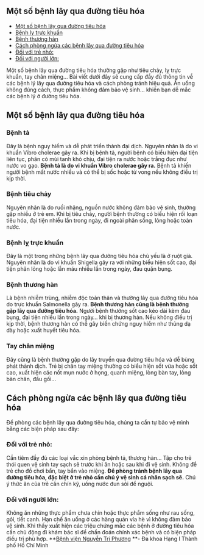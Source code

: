 ## ️Một số bệnh lây qua đường tiêu hóa

  * [Một số bệnh lây qua đường tiêu hóa](https://bvnguyentriphuong.com.vn/benh-truyen-nhiem/mot-so-benh-lay-qua-duong-tieu-hoa#mt-s-bnh-ly-qua-ng-tiu-ha)
  * [Bệnh lỵ trực khuẩn](https://bvnguyentriphuong.com.vn/benh-truyen-nhiem/mot-so-benh-lay-qua-duong-tieu-hoa#bnh-l-trc-khun)
  * [Bệnh thương hàn](https://bvnguyentriphuong.com.vn/benh-truyen-nhiem/mot-so-benh-lay-qua-duong-tieu-hoa#bnh-thng-hn)
  * [Cách phòng ngừa các bệnh lây qua đường tiêu hóa](https://bvnguyentriphuong.com.vn/benh-truyen-nhiem/mot-so-benh-lay-qua-duong-tieu-hoa#cch-phng-nga-cc-bnh-ly-qua-ng-tiu-ha)
  * [Đối với trẻ nhỏ:](https://bvnguyentriphuong.com.vn/benh-truyen-nhiem/mot-so-benh-lay-qua-duong-tieu-hoa#i-vi-tr-nh)
  * [Đối với người lớn:](https://bvnguyentriphuong.com.vn/benh-truyen-nhiem/mot-so-benh-lay-qua-duong-tieu-hoa#i-vi-ngi-ln)


Một số bệnh lây qua đường tiêu hóa thường gặp như tiêu chảy, lỵ trực khuẩn, tay chân miệng… Bài viết dưới đây sẽ cung cấp đầy đủ thông tin về các bệnh lý lây qua đường tiêu hóa và cách phòng tránh hiệu quả.
Ăn uống không đúng cách, thực phẩm không đảm bảo vệ sinh… khiến bạn dễ mắc các bệnh lý ở đường tiêu hóa.
## **Một số bệnh lây qua đường tiêu hóa**
### **Bệnh tả**
Đây là bệnh nguy hiểm và dễ phát triển thành đại dịch. Nguyên nhân là do vi khuẩn Vibro cholerae gây ra. Khi bị bệnh tả, người bệnh có biểu hiện đại tiện liên tục, phân có mùi tanh khó chịu, đại tiện ra nước hoặc trắng đục như nước vo gạo.
**Bệnh tả là do vi khuẩn Vibro cholerae gây ra.**
Bệnh tả khiến người bệnh mất nước nhiều và có thể bị sốc hoặc tử vong nếu không điều trị kịp thời.
### **Bệnh tiêu chảy**
Nguyên nhân là do ruồi nhặng, nguồn nước không đảm bảo vệ sinh, thường gặp nhiều ở trẻ em.
Khi bị tiêu chảy, người bệnh thường có biểu hiện rối loạn tiêu hóa, đại tiện nhiều lần trong ngày, đi ngoài phân sống, lỏng hoặc toàn nước.
### **Bệnh lỵ trực khuẩn**
Đây là một trong những bệnh lây qua đường tiêu hóa chủ yếu là ở ruột già. Nguyên nhân là do vi khuẩn Shigella gây ra với những biểu hiện sốt cao, đại tiện phân lỏng hoặc lẫn máu nhiều lần trong ngày, đau quặn bụng.
### **Bệnh thương hàn**
Là bệnh nhiễm trùng, nhiễm độc toàn thân và thường lây qua đường tiêu hóa do trực khuẩn Salmonella gây ra.
**Bệnh thương hàn cũng là bệnh thường gặp lây qua đường tiêu hóa.**
Người bệnh thường sốt cao kéo dài kèm đau bụng, đại tiện nhiều lần trong ngày… khi bị thương hàn.
Nếu không điều trị kịp thời, bệnh thương hàn có thể gây biến chứng nguy hiểm như thủng dạ dày hoặc xuất huyết tiêu hóa.
### **Tay chân miệng**
Đây cũng là bệnh thường gặp do lây truyền qua đường tiêu hóa và dễ bùng phát thành dịch.
Trẻ bị chân tay miệng thường có biểu hiện sốt vừa hoặc sốt cao, xuất hiện các nốt mụn nước ở họng, quanh miệng, lòng bàn tay, lòng bàn chân, đầu gối…
## **Cách phòng ngừa các bệnh lây qua đường tiêu hóa**
Để phòng các bệnh lây qua đường tiêu hóa, chúng ta cần tự bảo vệ mình bằng các biện pháp sau đây:
### **Đối với trẻ nhỏ:**
Cần tiêm đầy đủ các loại vắc xin phòng bệnh tả, thương hàn…
Tập cho trẻ thói quen vệ sinh tay sạch sẽ trước khi ăn hoặc sau khi đi vệ sinh.
Không để trẻ cho đồ chơi bẩn, tay bẩn vào miệng.
**Để phòng tránh bệnh lây qua đường tiêu hóa, đặc biệt ở trẻ nhỏ cần chú ý vệ sinh cá nhân sạch sẽ.**
Chú ý thức ăn của trẻ cần chín kỹ, uống nước đun sôi để nguội.
### **Đối với người lớn:**
Không ăn những thực phẩm chưa chín hoặc thực phẩm sống như rau sống, gỏi, tiết canh.
Hạn chế ăn uống ở các hàng quán vỉa hè vì không đảm bảo vệ sinh.
Khi thấy xuất hiện các triệu chứng mắc các bệnh ở đường tiêu hóa cần chủ động đi khám bác sĩ để chẩn đoán chính xác bệnh và có biện pháp điều trị phù hợp.
**[Bệnh viện Nguyễn Tri Phương](https://bvnguyentriphuong.com.vn/) **- Đa khoa Hạng I Thành phố Hồ Chí Minh
